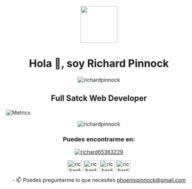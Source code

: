 <div id="header" align="center">
  <img src="https://media.giphy.com/media/TUOSneOOtImPurKwph/giphy.gif?cid=ecf05e47dl3fozf3dxfzlonhoxevp3cbpqbbqj7u0we6o4al&ep=v1_gifs_related&rid=giphy.gif&ct=g" width="100"/>
</div>

<h1 align="center">Hola 👋, soy Richard Pinnock
</h1>
<p align="center"> <img src="https://komarev.com/ghpvc/?username=richardpinnock&label=Profile%20views&color=0e75b6&style=flat" alt="richardpinnock" /> </p>

<h2 align="center">Full Satck Web Developer</h3>

![Metrics](https://metrics.lecoq.io/?template=classic&base.community=0&stargazers=1&calendar=1&isocalendar=1&languages=1&base=header%2C%20activity%2C%20community%2C%20repositories%2C%20metadata&base.indepth=false&base.hireable=false&base.skip=false&isocalendar=false&isocalendar.duration=full-year&languages=false&languages.limit=8&languages.threshold=0%25&languages.other=false&languages.colors=github&languages.sections=most-used&languages.indepth=false&languages.analysis.timeout=15&languages.analysis.timeout.repositories=7.5&languages.categories=markup%2C%20programming&languages.recent.categories=markup%2C%20programming&languages.recent.load=300&languages.recent.days=14&stargazers=false&stargazers.days=14&stargazers.charts=false&stargazers.charts.type=classic&stargazers.worldmap=false&stargazers.worldmap.sample=0&calendar=false&calendar.limit=2&config.timezone=America%2FHavana)

<p align="center"><img align="center" src="https://github-readme-stats.vercel.app/api/top-langs?username=richardpinnock&show_icons=true&locale=en&layout=compact" alt="richardpinnock" /></p>

<h3 align="center">Puedes encontrarme en:</h3>
<p align="center"> <a href="https://twitter.com/richard65363229" target="blank"><img src="https://img.shields.io/twitter/follow/richard65363229?logo=twitter&style=for-the-badge" alt="richard65363229" /></a> </p>

<p align="center">
<a href="https://dev.to/richardpinnock" target="blank"><img align="center" src="https://raw.githubusercontent.com/rahuldkjain/github-profile-readme-generator/master/src/images/icons/Social/devto.svg" alt="richardpinnock" height="30" width="40" /></a>
<a href="https://twitter.com/richard65363229" target="blank"><img align="center" src="https://raw.githubusercontent.com/rahuldkjain/github-profile-readme-generator/master/src/images/icons/Social/twitter.svg" alt="richard65363229" height="30" width="40" /></a>
<a href="https://linkedin.com/in/richard-pinnock-230b85271" target="blank"><img align="center" src="https://raw.githubusercontent.com/rahuldkjain/github-profile-readme-generator/master/src/images/icons/Social/linked-in-alt.svg" alt="richard-pinnock-230b85271" height="30" width="40" /></a>
<a href="https://instagram.com/richard_pinnock_" target="blank"><img align="center" src="https://raw.githubusercontent.com/rahuldkjain/github-profile-readme-generator/master/src/images/icons/Social/instagram.svg" alt="richard_pinnock_" height="30" width="40" /></a>
</p>

<div align="center">- 📫 Puedes preguntarme lo que necesites <a href="mailto:phoenixpinnock@gmail.com">phoenixpinnock@gmail.com</a></div>
